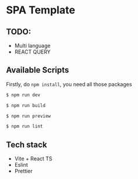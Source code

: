 # SPA Template

## TODO:
- Multi language
- REACT QUERY



## Available Scripts
Firstly, do `npm install`, you need all those packages


```bash
$ npm run dev
```



```bash
$ npm run build
```

```bash
$ npm run preview
```

```bash
$ npm run lint
```

## Tech stack
- Vite + React TS
- Eslint
- Prettier
